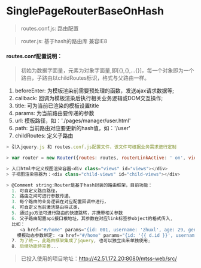 # SinglePageRouterBaseOnHash

> routes.conf.js: 路由配置

> router.js: 基于hash的路由库 兼容IE8

#### routes.conf配置说明：
> 初始为数据字面量，元素为对象字面量,即[{},{},...{}]，每一个对象即为一个路由，子路由以childRoutes标识，格式与父路由一样。
 1. beforeEnter: 为模板渲染前需要预处理的函数，发送ajax请求数据等;
 2. callback: 回调为模板渲染后执行相关业务逻辑或DOM交互操作;
 3. title: 可为当前已渲染的模板设置title
 4. params: 为当前路由要传递的参数
 5. url: 模板路径，如：'./pages/manager/user.html'
 6. path: 当前路由对应要更新的hash值，如：'/user'
 7. childRoutes: 定义子路由

```javascript
> 引入jquery.js 和 routes.conf.js配置文件，该文件可根据业务需求进行定制

> var router = new Router({routes: routes, routerLinkActive: ' on', views: 'views'}); // 实例化路由

> 入口html中定义视图渲染容器<div class="views" id="views"></div>
> 子视图渲染容器为：<div class="child-views" id="child-views"></div>

> @Comment string:Router是基于hash封装的路由框架，目前功能：
  1. 可自定义路由路径，
  2. 路由之间可进行参数传递，
  3. 每个路由的业务逻辑在对应配置回调中进行，
  4. 可自定义当前激活路由样式类，
  5. 通过go方法可进行路由的快捷跳转，并携带相关参数
  6. 父子路由配置api接口根地址，其参数在对应link标签参object的格式传入,
  比如：
     <a href="#/home" params="{id: 001, username: 'zhuxl', age: 29, gender: 'male'}">Home</a>
    模板动态参数绑定: <a href="#/home" params="{id: '{{ d.id }}', username: '{{ d.username }}', age: {{ d.age}}, gender: '{{ d.male             }}'}">Home</a>
  7. 为了统一，此路由框架集成了jquery, 也可以独立出来单独使用;  
  8. 后续功能待完善...
```

 > 已投入使用的项目地址：http://42.51.172.20:8080/mtss-web/src/

